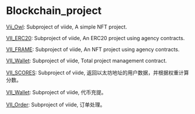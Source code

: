 # Blockchain_project
[Vii_Owl](./Vii_Owl/): Subproject of viide, A simple NFT project.

[VII_ERC20](./VII_ERC20/): Subproject of viide, An ERC20 project using agency contracts.

[VII_FRAME](./VII_FRAME/): Subproject of viide, An NFT project using agency contracts.

[VII_Wallet](./VII_Wallet/): Subproject of viide, Total project management contract.

[VII_SCORES](./VII_SCORES/): Subproject of viide, 返回以太坊地址的用户数据，并根据权重计算分数。

[VII_Wallet](./VII_Wallet/): Subproject of viide, 代币充提。

[VII_Order](./VII_Order/): Subproject of viide, 订单处理。